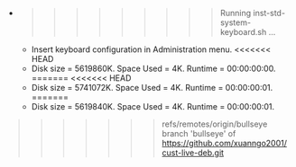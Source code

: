 * >>>>>>>>> Running inst-std-system-keyboard.sh ...
  * Insert keyboard configuration in Administration menu.
<<<<<<< HEAD
  * Disk size = 5619860K. Space Used = 4K. Runtime = 00:00:00:00.
=======
<<<<<<< HEAD
  * Disk size = 5741072K. Space Used = 4K. Runtime = 00:00:00:01.
=======
  * Disk size = 5619840K. Space Used = 4K. Runtime = 00:00:00:01.
>>>>>>> refs/remotes/origin/bullseye
>>>>>>> branch 'bullseye' of https://github.com/xuanngo2001/cust-live-deb.git
